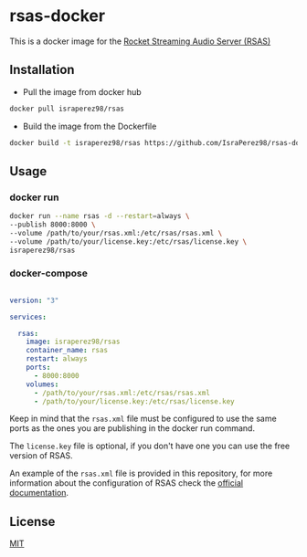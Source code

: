 # rsas-docker

This is a docker image for the [Rocket Streaming Audio Server (RSAS)](https://rocketbroadcaster.com/streaming-audio-server/)

## Installation

- Pull the image from docker hub

```bash
docker pull israperez98/rsas
```

- Build the image from the Dockerfile

```bash
docker build -t israperez98/rsas https://github.com/IsraPerez98/rsas-docker
```

## Usage

### docker run

```bash
docker run --name rsas -d --restart=always \
--publish 8000:8000 \
--volume /path/to/your/rsas.xml:/etc/rsas/rsas.xml \
--volume /path/to/your/license.key:/etc/rsas/license.key \
israperez98/rsas
```
### docker-compose

```yaml

version: "3"

services:

  rsas:
    image: israperez98/rsas
    container_name: rsas
    restart: always
    ports:
      - 8000:8000
    volumes:
      - /path/to/your/rsas.xml:/etc/rsas/rsas.xml
      - /path/to/your/license.key:/etc/rsas/license.key
```

Keep in mind that the `rsas.xml` file must be configured to use the same ports as the ones you are publishing in the docker run command.

The `license.key` file is optional, if you don't have one you can use the free version of RSAS.

An example of the `rsas.xml` file is provided in this repository, for more information about the configuration of RSAS check the [official documentation](https://www.rocketbroadcaster.com/streaming-audio-server/docs/configuration/).

## License

[MIT](https://choosealicense.com/licenses/mit/)